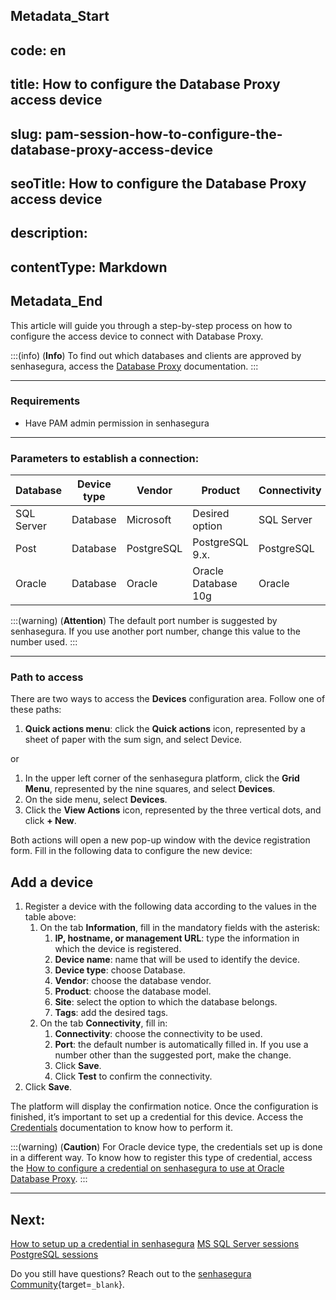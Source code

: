 ## Metadata_Start 
## code: en
## title: How to configure the Database Proxy access device 
## slug: pam-session-how-to-configure-the-database-proxy-access-device 
## seoTitle: How to configure the Database Proxy access device 
## description:  
## contentType: Markdown 
## Metadata_End
This article will guide you through a step-by-step process on how to configure the access device to connect with Database Proxy.

:::(info) (**Info**)
To find out which databases and clients are approved by senhasegura, access the [Database Proxy](/v3-32/docs/pam-session-database-proxy) documentation.
:::

---
### Requirements

* Have PAM admin permission in senhasegura

---
### Parameters  to establish a connection:
Database|Device type|Vendor|Product|Connectivity|Port
|---|---|---|---|---|---|
SQL Server|Database|Microsoft|Desired option| SQL Server|1433
Post|Database|PostgreSQL|PostgreSQL 9.x.|PostgreSQL|5432
Oracle|Database|Oracle|Oracle Database 10g|Oracle|1521

:::(warning) (**Attention**)
The default port number is suggested by senhasegura. If you use another port number, change this value to the number used.
:::

---
### Path to access
There are two ways to access the **Devices** configuration area. Follow one of these paths:

1. **Quick actions menu**: click the **Quick actions** icon, represented by a sheet of paper with the sum sign, and select Device.

or

1. In the upper left corner of the senhasegura platform, click the **Grid Menu**, represented by the nine squares, and select **Devices**.
2. On the side menu, select **Devices**.
3. Click the **View Actions** icon, represented by the three vertical dots, and click **+ New**.

Both actions will open a new pop-up window with the device registration form. Fill in the following data to configure the new device:

## Add a device

1. Register a device with the following data according to the values in the table above:
    1. On the tab **Information**, fill in the mandatory fields with the asterisk:
        1. **IP, hostname, or management URL**: type the information in which the device is registered.
        2. **Device name**: name that will be used to identify the device.
        3. **Device type**: choose Database.
        4. **Vendor**: choose the database vendor.
        5. **Product**: choose the database model.
        6. **Site**: select the option to which the database belongs.
        7. **Tags**: add the desired tags.
    2. On the tab **Connectivity**, fill in:
        1. **Connectivity**: choose the connectivity to be used.
        2. **Port**: the default number is automatically filled in. If you use a number other than the suggested port, make the change.
        3. Click **Save**.
        4. Click **Test** to confirm the connectivity.
2. Click **Save**.

The platform will display the confirmation notice. Once the configuration is finished, it’s important to set up a credential for this device. Access the [Credentials](/v3-32/docs/pam-credentials) documentation to know how to perform it.

:::(warning) (**Caution**)
For Oracle device type, the credentials set up is done in a different way. To know how to register this type of credential, access the [How to configure a credential on senhasegura to use at Oracle Database Proxy](/v3-32/docs/pam-session-how-to-configure-a-credential-in-senhasegura-to-use-database-proxy-with-oracle).
:::

---
## Next:
[How to setup up a credential in senhasegura](/v3-32/docs/pam-how-to-set-up-a-credential-in-senhasegura)
[MS SQL Server sessions](/v3-32/docs/pam-session-ms-sql-server)
[PostgreSQL sessions](/v3-32/docs/pam-session-postgresql-sessions)

Do you still have questions? Reach out to the [senhasegura Community](https://community.senhasegura.io/){target=`_blank`}.